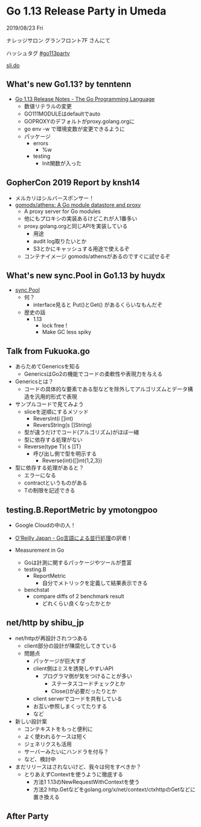 # Go 1.13 Release Party in Umeda

2019/08/23 Fri

ナレッジサロン グランフロント7F さんにて

ハッシュタグ [#go113party](https://twitter.com/search?q=%23go113party)

[sli.do](https://app.sli.do/event/zlv6h9vz/live/questions)

## What's new Go1.13? by tenntenn

- [Go 1.13 Release Notes - The Go Programming Language](https://tip.golang.org/doc/go1.13)
  - 数値リテラルの変更
  - GO111MODULEはdefaultでauto
  - GOPROXYのデフォルトがproxy.golang.orgに
  - go env -w で環境変数が変更できるように
  - パッケージ
    - errors
      - %w
    - testing
      - Init関数が入った

## GopherCon 2019 Report by knsh14

- メルカリはシルバースポンサー！
- [gomods/athens: A Go module datastore and proxy](https://github.com/gomods/athens)
  - A proxy server for Go modules
  - 他にもプロキシの実装あるけどこれが人1番多い
  - proxy.golang.orgと同じAPIを実装している
    - 用途
    - audit log取りたいとか
    - S3とかにキャッシュする用途で使えるぞ
  - コンテナイメージ gomods/athensがあるのですぐに試せるぞ

## What's new sync.Pool in Go1.13 by huydx

- [sync.Pool](https://golang.org/pkg/sync/#Pool)
  - 何？
    - interface見ると Put()とGet() があるくらいなもんだぞ
  - 歴史の話
    - 1.13
      - lock free !
      - Make GC less spiky

## Talk from Fukuoka.go

- あらためてGenericsを知る
  - GenericsはGo2の機能でコードの柔軟性や表現力を与える
- Genericsとは？
  - コードの具体的な要素である型などを除外してアルゴリズムとデータ構造を汎用的形式で表現
- サンプルコードで見てみよう
  - sliceを逆順にするメソッド
    - ReversInt(i []int)
    - ReversString(s []String)
  - 型が違うだけでコード(アルゴリズム)がほぼ一緒
  - 型に依存する処理がない
  - Reverse(type T)( s []T)
    - 呼び出し側で型を明示する
      - Reverse(int)([]int{1,2,3})
- 型に依存する処理があると？
  - エラーになる
  - contractというものがある
  - Tの制限を記述できる

## testing.B.ReportMetric by ymotongpoo

- Google Cloudの中の人！
- [O'Reilly Japan - Go言語による並行処理](https://www.oreilly.co.jp/books/9784873118468/)の訳者！

- Measurement in Go
  - Goは計測に関するパッケージやツールが豊富
  - testing.B
    - ReportMetric
      - 自分でメトリックを定義して結果表示できる
  - benchstat
    - compare diffs of 2 benchmark result
      - どれくらい良くなったかとか

## net/http by shibu_jp

- net/httpが再設計されつつある
  - client部分の設計が陳腐化してきている
  - 問題点
    - パッケージが巨大すぎ
    - client側はミスを誘発しやすいAPI
      - プログラマ側が気をつけることが多い
        - ステータスコードチェックとか
        - Close()が必要だったりとか
    - client serverでコードを共有している
    - お互い参照しまくってたりする
    - など
- 新しい設計案
  - コンテキストをもっと便利に
  - よく使われるケースは短く
  - ジェネリクスも活用
  - サーバーみたいにハンドラを付与？
  - など、検討中
- まだリリースはされないけど、我々は何をすべきか？
  - とりあえずContextを使うように徹底する
    - 方法1 1.13のNewRequestWithContextを使う
    - 方法2 http.Getなどをgolang.org/x/net/context/ctxhttpのGetなどに置き換える

## After Party


